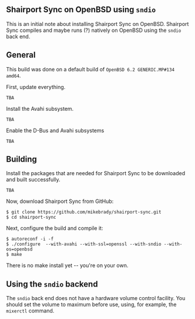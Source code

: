 Shairport Sync on OpenBSD using `sndio`
----
This is an initial note about installing Shairport Sync on OpenBSD. Shairport Sync compiles and maybe runs (?) natively on OpenBSD using the `sndio` back end.

General
----
This build was done on a default build of `OpenBSD 6.2 GENERIC.MP#134 amd64`.

First, update everything.
```
TBA
```
Install the Avahi subsystem. 
```
TBA
```
Enable the D-Bus and Avahi subsystems
```
TBA
```
Building
----

Install the packages that are needed for Shairport Sync to be downloaded and built successfully.
```
TBA
```
Now, download Shairport Sync from GitHub:
```
$ git clone https://github.com/mikebrady/shairport-sync.git
$ cd shairport-sync
```
Next, configure the build and compile it:

```
$ autoreconf -i -f
$ ./configure  --with-avahi --with-ssl=openssl --with-sndio --with-os=openbsd
$ make
```

There is no make install yet -- you're on your own.

Using the `sndio` backend
----

The `sndio` back end does not have a hardware volume control facility.
You should set the volume to maximum before use, using, for example, the `mixerctl` command.
